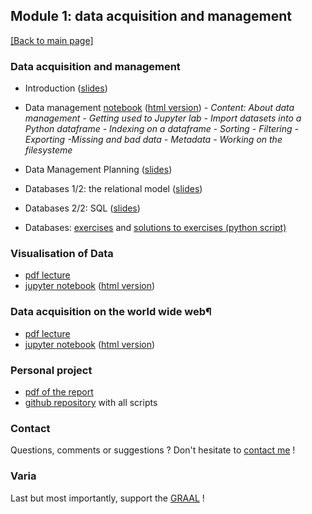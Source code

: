 ## Module 1: data acquisition and management

[[Back to main page]](../index.md)

### Data acquisition and management
- Introduction ([slides](pdf_lectures/Data_Acquisition_and_Management_1.pdf))

- Data management [notebook](nb_lectures/M1-D1-DM.ipynb) ([html version](nb_lectures/M1-D1-DM.html))
    *- Content:  About data management - Getting used to Jupyter lab - Import datasets into a Python dataframe - Indexing on a dataframe - Sorting - Filtering - Exporting -Missing and bad data - Metadata - Working on the filesysteme*

- Data Management Planning ([slides](pdf_lectures/DataManagementPlanning.pdf))
- Databases 1/2: the relational model ([slides](pdf_lectures/Databases_1-relmod.pdf))
- Databases 2/2: SQL ([slides](pdf_lectures/Databases_2-sql.pdf))
- Databases: [exercises](pdf_lectures/Databases_exercises.pdf) and [solutions to exercises (python script)](pdf_lectures/Databases_access-sql.py)



### Visualisation of Data
- [pdf lecture](pdf_lectures/Data_Acquisition_and_Management_2.pdf)
- [jupyter notebook](nb_lectures/M1-D2-DV.ipynb) ([html version](nb_lectures/M1-D2-DV.html))

### Data acquisition on the world wide web¶
- [pdf lecture](pdf_lectures/Data_Acquisition_and_Management_3.pdf)
- [jupyter notebook](nb_lectures/M1-D3-WWW.ipynb) ([html version](nb_lectures/M1-D3-WWW.html))

### Personal project
- [pdf of the report](my_project/CAS-ADS-M1-Project_mzufferey.pdf)
- [github repository](https://github.com/marzuf/CAS_ADS/tree/master/CAS_2020_M1) with all scripts 

### Contact

Questions, comments or suggestions ? Don't hesitate to [contact me](zufferey.marie@bluewin.ch) !


### Varia

Last but most importantly, support the [GRAAL](http://graal-defenseanimale.org) !


